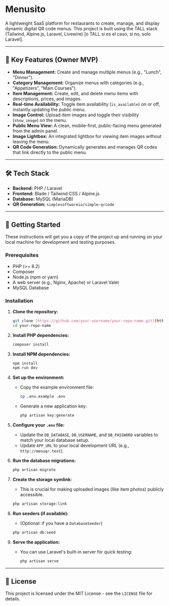 # Menusito

A lightweight SaaS platform for restaurants to create, manage, and display dynamic digital QR code menus. This project is built using the TALL stack (Tailwind, Alpine.js, Laravel, Livewire) [o TALL si es el caso, si no, solo Laravel].

---

## 🚀 Key Features (Owner MVP)

* **Menu Management:** Create and manage multiple menus (e.g., "Lunch", "Dinner").
* **Category Management:** Organize menus with categories (e.g., "Appetizers", "Main Courses").
* **Item Management:** Create, edit, and delete menu items with descriptions, prices, and images.
* **Real-time Availability:** Toggle item availability (`is_available`) on or off, instantly updating the public menu.
* **Image Control:** Upload item images and toggle their visibility (`show_image`) on the menu.
* **Public Menu View:** A clean, mobile-first, public-facing menu generated from the admin panel.
* **Image Lightbox:** An integrated lightbox for viewing item images without leaving the menu.
* **QR Code Generation:** Dynamically generates and manages QR codes that link directly to the public menu.

---

## 🛠️ Tech Stack

* **Backend:** PHP / Laravel
* **Frontend:** Blade / Tailwind CSS / Alpine.js
* **Database:** MySQL (MariaDB)
* **QR Generation:** `simplesoftwareio/simple-qrcode`

---

## 🏁 Getting Started

These instructions will get you a copy of the project up and running on your local machine for development and testing purposes.

### Prerequisites

* PHP (>= 8.2)
* Composer
* Node.js (npm or yarn)
* A web server (e.g., Nginx, Apache) or Laravel Valet
* MySQL Database

### Installation

1.  **Clone the repository:**
    ```bash
    git clone [https://github.com/your-username/your-repo-name.git](https://github.com/your-username/your-repo-name.git)
    cd your-repo-name
    ```

2.  **Install PHP dependencies:**
    ```bash
    composer install
    ```

3.  **Install NPM dependencies:**
    ```bash
    npm install
    npm run dev
    ```

4.  **Set up the environment:**
    * Copy the example environment file:
        ```bash
        cp .env.example .env
        ```
    * Generate a new application key:
        ```bash
        php artisan key:generate
        ```

5.  **Configure your `.env` file:**
    * Update the `DB_DATABASE`, `DB_USERNAME`, and `DB_PASSWORD` variables to match your local database setup.
    * Update `APP_URL` to your local development URL (e.g., `http://menuqr.test`).

6.  **Run the database migrations:**
    ```bash
    php artisan migrate
    ```

7.  **Create the storage symlink:**
    * This is crucial for making uploaded images (like item photos) publicly accessible.
    ```bash
    php artisan storage:link
    ```

8.  **Run seeders (if available):**
    * (Optional: if you have a `DatabaseSeeder`)
    ```bash
    php artisan db:seed
    ```

9.  **Serve the application:**
    * You can use Laravel's built-in server for quick testing:
        ```bash
        php artisan serve
        ```

---

## 📜 License

This project is licensed under the MIT License - see the `LICENSE` file for details.
